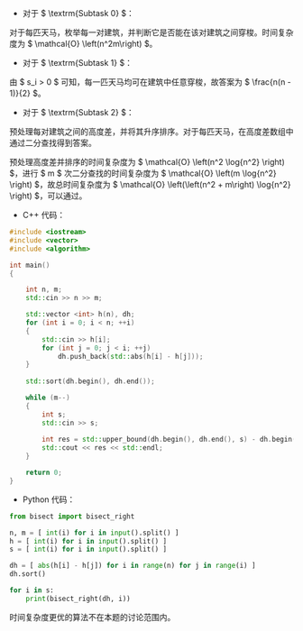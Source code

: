 - 对于 $ \textrm{Subtask 0} $：

对于每匹天马，枚举每一对建筑，并判断它是否能在该对建筑之间穿梭。时间复杂度为 $ \mathcal{O} \left(n^2m\right) $。

- 对于 $ \textrm{Subtask 1} $：

由 $ s_i > 0 $ 可知，每一匹天马均可在建筑中任意穿梭，故答案为 $ \frac{n(n - 1)}{2} $。

- 对于 $ \textrm{Subtask 2} $：

预处理每对建筑之间的高度差，并将其升序排序。对于每匹天马，在高度差数组中通过二分查找得到答案。

预处理高度差并排序的时间复杂度为 $ \mathcal{O} \left(n^2 \log{n^2} \right) $，进行 $ m $ 次二分查找的时间复杂度为 $ \mathcal{O} \left(m \log{n^2} \right) $，故总时间复杂度为 $ \mathcal{O} \left(\left(n^2 + m\right) \log{n^2} \right) $，可以通过。

- C++ 代码：

```cpp
#include <iostream>
#include <vector>
#include <algorithm>

int main()
{

    int n, m;
    std::cin >> n >> m;

    std::vector <int> h(n), dh;
    for (int i = 0; i < n; ++i)
    {
        std::cin >> h[i];
        for (int j = 0; j < i; ++j)
            dh.push_back(std::abs(h[i] - h[j]));
    }
    
    std::sort(dh.begin(), dh.end());

    while (m--)
    {
        int s;
        std::cin >> s;
        
        int res = std::upper_bound(dh.begin(), dh.end(), s) - dh.begin();
        std::cout << res << std::endl;
    }

    return 0;
}
```

- Python 代码：

```python
from bisect import bisect_right

n, m = [ int(i) for i in input().split() ]
h = [ int(i) for i in input().split() ]
s = [ int(i) for i in input().split() ]

dh = [ abs(h[i] - h[j]) for i in range(n) for j in range(i) ]
dh.sort()

for i in s:
    print(bisect_right(dh, i))
```

时间复杂度更优的算法不在本题的讨论范围内。
